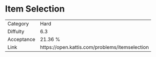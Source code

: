 # Item Selection

<table>
    <tr>
        <td>Category</td>
        <td>Hard</td>
    </tr>
    <tr>
        <td>Diffulty</td>
        <td>6.3</td>
    </tr>
    <tr>
        <td>Acceptance</td>
        <td>21.36 %</td>
    </tr>
    <tr>
        <td>Link</td>
        <td>https://open.kattis.com/problems/itemselection</td>
    </tr>
</table>